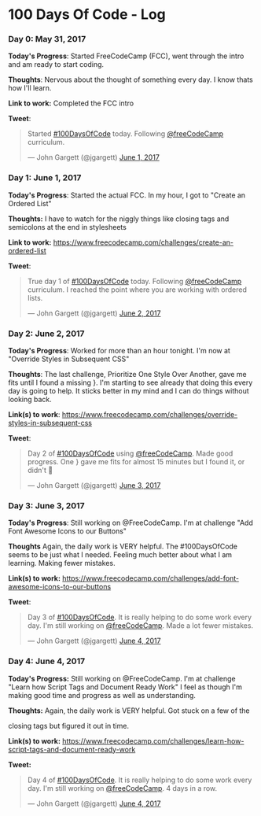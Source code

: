 # 100 Days Of Code - Log

### Day 0: May 31, 2017

**Today's Progress**: Started FreeCodeCamp (FCC), went through the intro and am ready to start coding.

**Thoughts**: Nervous about the thought of something every day. I know thats how I'll learn.

**Link to work:** Completed the FCC intro

**Tweet**:<blockquote class="twitter-tweet" data-lang="en"><p lang="en" dir="ltr">Started <a href="https://twitter.com/hashtag/100DaysOfCode?src=hash">#100DaysOfCode</a> today. Following <a href="https://twitter.com/freeCodeCamp">@freeCodeCamp</a> curriculum.</p>&mdash; John Gargett (@jgargett) <a href="https://twitter.com/jgargett/status/870068048723619841">June 1, 2017</a></blockquote>

### Day 1: June 1, 2017

**Today's Progress**: Started the actual FCC. In my hour, I got to "Create an Ordered List"

**Thoughts:** I have to watch for the niggly things like closing tags and semicolons at the end in stylesheets

**Link to work:** https://www.freecodecamp.com/challenges/create-an-ordered-list

**Tweet**:<blockquote class="twitter-tweet" data-lang="en"><p lang="en" dir="ltr">True day 1 of <a href="https://twitter.com/hashtag/100DaysOfCode?src=hash">#100DaysOfCode</a> today. Following <a href="https://twitter.com/freeCodeCamp">@freeCodeCamp</a> curriculum. I reached the point where you are working with ordered lists.</p>&mdash; John Gargett (@jgargett) <a href="https://twitter.com/jgargett/status/870436146173620224">June 2, 2017</a></blockquote>


### Day 2: June 2, 2017

**Today's Progress**: Worked for more than an hour tonight. I'm now at "Override Styles in Subsequent CSS"

**Thoughts**: The last challenge, Prioritize One Style Over Another, gave me fits until I found a missing }. I'm starting to see already that doing this every day is  going to help. It sticks better in my mind and I can do things without looking back. 

**Link(s) to work**: https://www.freecodecamp.com/challenges/override-styles-in-subsequent-css

**Tweet**:<blockquote class="twitter-tweet" data-lang="en"><p lang="en" dir="ltr">Day 2 of <a href="https://twitter.com/hashtag/100DaysOfCode?src=hash">#100DaysOfCode</a> using <a href="https://twitter.com/freeCodeCamp">@freeCodeCamp</a>. Made good progress. One } gave me fits for almost 15 minutes but I found it, or didn&#39;t 🤪</p>&mdash; John Gargett (@jgargett) <a href="https://twitter.com/jgargett/status/870850277196394497">June 3, 2017</a></blockquote> <script async src="//platform.twitter.com/widgets.js" charset="utf-8"></script>

### Day 3: June 3, 2017

**Today's Progress**: Still working on @FreeCodeCamp. I'm at challenge "Add Font Awesome Icons to our Buttons"

**Thoughts** Again, the daily work is VERY helpful. The #100DaysOfCode seems to be just what I needed. Feeling much better about what I am learning. Making fewer mistakes.

**Link(s) to work:** https://www.freecodecamp.com/challenges/add-font-awesome-icons-to-our-buttons

**Tweet**:<blockquote class="twitter-tweet" data-lang="en"><p lang="en" dir="ltr">Day 3 of <a href="https://twitter.com/hashtag/100DaysOfCode?src=hash">#100DaysOfCode</a>. It is really helping to do some work every day. I&#39;m still working on <a href="https://twitter.com/freeCodeCamp">@freeCodeCamp</a>. Made a lot fewer mistakes.</p>&mdash; John Gargett (@jgargett) <a href="https://twitter.com/jgargett/status/871163898157830145">June 4, 2017</a></blockquote> 

### Day 4: June 4, 2017

**Today's Progress:** Still working on @FreeCodeCamp. I'm at challenge "Learn how Script Tags and Document Ready Work" I feel as though I'm making good time and progress as well as understanding.

**Thoughts:** Again, the daily work is VERY helpful. Got stuck on a few of the <div> closing tags but figured it out in time. 

**Link(s) to work:** https://www.freecodecamp.com/challenges/learn-how-script-tags-and-document-ready-work

**Tweet:** <blockquote class="twitter-tweet" data-lang="en"><p lang="en" dir="ltr">Day 4 of <a href="https://twitter.com/hashtag/100DaysOfCode?src=hash">#100DaysOfCode</a>. It is really helping to do some work every day. I&#39;m still working on <a href="https://twitter.com/freeCodeCamp">@freeCodeCamp</a>. 4 days in a row.</p>&mdash; John Gargett (@jgargett) <a href="https://twitter.com/jgargett/status/871463862402510848">June 4, 2017</a></blockquote>
